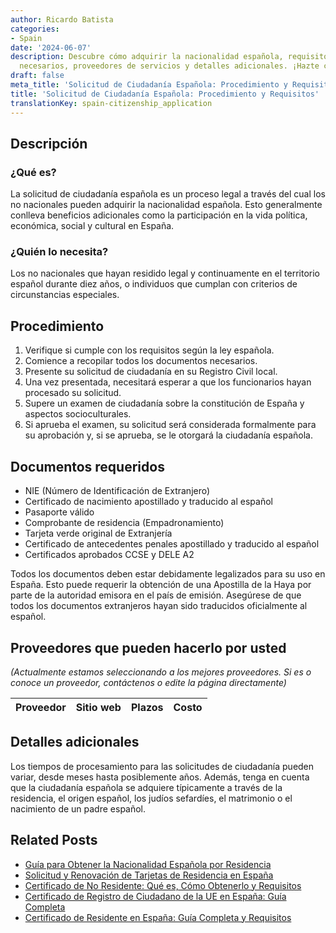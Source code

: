 ```yaml
---
author: Ricardo Batista
categories:
- Spain
date: '2024-06-07'
description: Descubre cómo adquirir la nacionalidad española, requisitos, documentos
  necesarios, proveedores de servicios y detalles adicionales. ¡Hazte ciudadano español!
draft: false
meta_title: 'Solicitud de Ciudadanía Española: Procedimiento y Requisitos'
title: 'Solicitud de Ciudadanía Española: Procedimiento y Requisitos'
translationKey: spain-citizenship_application
---
```



## Descripción
### ¿Qué es?
La solicitud de ciudadanía española es un proceso legal a través del cual los no nacionales pueden adquirir la nacionalidad española. Esto generalmente conlleva beneficios adicionales como la participación en la vida política, económica, social y cultural en España.
### ¿Quién lo necesita?
Los no nacionales que hayan residido legal y continuamente en el territorio español durante diez años, o individuos que cumplan con criterios de circunstancias especiales.

## Procedimiento
1. Verifique si cumple con los requisitos según la ley española.
2. Comience a recopilar todos los documentos necesarios.
3. Presente su solicitud de ciudadanía en su Registro Civil local.
4. Una vez presentada, necesitará esperar a que los funcionarios hayan procesado su solicitud.
5. Supere un examen de ciudadanía sobre la constitución de España y aspectos socioculturales.
6. Si aprueba el examen, su solicitud será considerada formalmente para su aprobación y, si se aprueba, se le otorgará la ciudadanía española.

## Documentos requeridos
- NIE (Número de Identificación de Extranjero)
- Certificado de nacimiento apostillado y traducido al español
- Pasaporte válido
- Comprobante de residencia (Empadronamiento)
- Tarjeta verde original de Extranjería
- Certificado de antecedentes penales apostillado y traducido al español
- Certificados aprobados CCSE y DELE A2

Todos los documentos deben estar debidamente legalizados para su uso en España. Esto puede requerir la obtención de una Apostilla de la Haya por parte de la autoridad emisora en el país de emisión. Asegúrese de que todos los documentos extranjeros hayan sido traducidos oficialmente al español.

## Proveedores que pueden hacerlo por usted

_(Actualmente estamos seleccionando a los mejores proveedores. Si es o conoce un proveedor, contáctenos o edite la página directamente)_

| Proveedor | Sitio web | Plazos | Costo |
| --------------- | --------------- | :-------------: | :-------------: |

## Detalles adicionales
Los tiempos de procesamiento para las solicitudes de ciudadanía pueden variar, desde meses hasta posiblemente años. Además, tenga en cuenta que la ciudadanía española se adquiere típicamente a través de la residencia, el origen español, los judíos sefardíes, el matrimonio o el nacimiento de un padre español.


## Related Posts

- [Guía para Obtener la Nacionalidad Española por Residencia](https://tramitit.com/es/guides/spain/nacionalidad_española_por_residencia/)
- [Solicitud y Renovación de Tarjetas de Residencia en España](https://tramitit.com/es/guides/spain/tarjeta_inicial_o_renovación_residencia_o_residencia_y_trabajo/)
- [Certificado de No Residente: Qué es, Cómo Obtenerlo y Requisitos](https://tramitit.com/es/guides/spain/certificado_de_no_residente/)
- [Certificado de Registro de Ciudadano de la UE en España: Guía Completa](https://tramitit.com/es/guides/spain/certificado_de_registro_de_ciudadano_de_la_ue/)
- [Certificado de Residente en España: Guía Completa y Requisitos](https://tramitit.com/es/guides/spain/certificado_de_residente/)